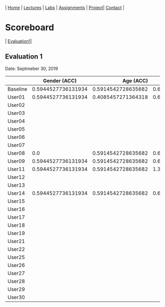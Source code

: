 | [Home](index.md) | [Lectures](lectures.md) | [Labs](labs.md) | [Assignments](assignments.md) | [Project](project.md)| [Contact](contact.md) |


# Scoreboard

| [Evaluation1](scores/evaluation1.md)|

## Evaluation 1

Date: Septmeber 30, 2019

|       | Gender (ACC) | Age (ACC) | EXT (RMSE) | OPN (RMSE) | AGR (RMSE) | NEU (RMSE) | CON (RMSE) |
|-------|--------------|----------:|------------|------------|------------|------------|------------|
| Baseline|0.5944527736131934|0.5914542728635682|0.651949209950953|0.7979754885334419|0.7884006635927293|0.665264072598806|0.7339771774876475|
| User01 |0.5944527736131934|0.4085457271364318|0.651949209950953|0.7979754885334419|0.7884006635927293|0.665264072598806|0.7339771774876475|
| User02 |              |           |            |            |            |            |            |
| User03 |              |           |            |            |            |            |            |
| User04 |              |           |            |            |            |            |            |
| User05 |              |           |            |            |            |            |            |
| User06 |              |           |            |            |            |            |            |
| User07 |              |           |            |            |            |            |            |
| User08 | 0.0|0.5914542728635682|0.6519492099509525|0.7979754885334422|0.7884006635927293|0.665264072598806|0.7339771774876473|
| User09 | 0.5944527736131934|0.5914542728635682|0.6519492099509525|0.7979754885334422|0.7884006635927293|0.665264072598806|0.7339771774876473|
| User11 |0.5944527736131934|0.5914542728635682|1.3402113905440967|1.0831102661934973|0.8790995811593386|0.6766370383238032|0.7465497052740552|
| User12 |              |           |            |            |            |            |            |
| User13 |              |           |            |            |            |            |            |
| User14 |0.5944527736131934|0.5914542728635682|0.651949209950953|0.7979754885334419|0.7884006635927293|0.665264072598806|0.7339771774876475|
| User15 |              |           |            |            |            |            |            |
| User16 |              |           |            |            |            |            |            |
| User17 |              |           |            |            |            |            |            |
| User18 |              |           |            |            |            |            |            |
| User19 |              |           |            |            |            |            |            |
| User21 |              |           |            |            |            |            |            |
| User22 |              |           |            |            |            |            |            |
| User25 |              |           |            |            |            |            |            |
| User26 |              |           |            |            |            |            |            |
| User27 |              |           |            |            |            |            |            |
| User28 |              |           |            |            |            |            |            |
| User29 |              |           |            |            |            |            |            |
| User30 |              |           |            |            |            |            |            |
